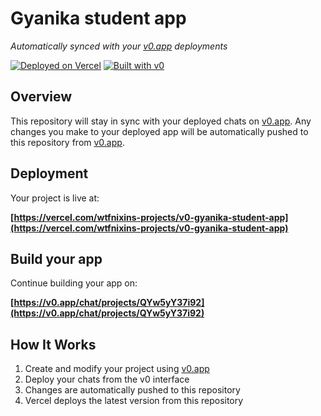 # Gyanika student app

*Automatically synced with your [v0.app](https://v0.app) deployments*

[![Deployed on Vercel](https://img.shields.io/badge/Deployed%20on-Vercel-black?style=for-the-badge&logo=vercel)](https://vercel.com/wtfnixins-projects/v0-gyanika-student-app)
[![Built with v0](https://img.shields.io/badge/Built%20with-v0.app-black?style=for-the-badge)](https://v0.app/chat/projects/QYw5yY37i92)

## Overview

This repository will stay in sync with your deployed chats on [v0.app](https://v0.app).
Any changes you make to your deployed app will be automatically pushed to this repository from [v0.app](https://v0.app).

## Deployment

Your project is live at:

**[https://vercel.com/wtfnixins-projects/v0-gyanika-student-app](https://vercel.com/wtfnixins-projects/v0-gyanika-student-app)**

## Build your app

Continue building your app on:

**[https://v0.app/chat/projects/QYw5yY37i92](https://v0.app/chat/projects/QYw5yY37i92)**

## How It Works

1. Create and modify your project using [v0.app](https://v0.app)
2. Deploy your chats from the v0 interface
3. Changes are automatically pushed to this repository
4. Vercel deploys the latest version from this repository
